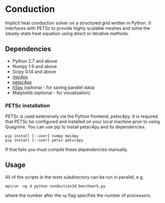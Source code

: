 # Conduction

Implicit heat conduction solver on a structured grid written in Python. It interfaces with PETSc to provide highly scalable meshes and solve the steady-state heat equation using direct or iterative methods.

## Dependencies

- Python 2.7 and above
- Numpy 1.9 and above
- Scipy 0.14 and above
- [mpi4py](http://pythonhosted.org/mpi4py/usrman/index.html)
- [petsc4py](https://pythonhosted.org/petsc4py/usrman/install.html)
- [h5py](http://docs.h5py.org/en/latest/mpi.html#building-against-parallel-hdf5) (optional - for saving parallel data)
- Matplotlib (optional - for visualisation)

### PETSc installation

PETSc is used extensively via the Python frontend, petsc4py. It is required that PETSc be configured and installed on your local machine prior to using Quagmire. You can use pip to install petsc4py and its dependencies.

```
pip install [--user] numpy mpi4py
pip install [--user] petsc petsc4py
```

If that fails you must compile these dependencies manually.

## Usage

All of the scripts in the *tests* subdirectory can be run in parallel, e.g.

```
mpirun -np 4 python conduction3d_benchmark.py
```

where the number after the `np` flag specifies the number of processors.
